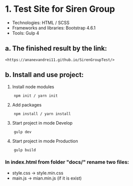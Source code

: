 # 1. Test Site for Siren Group
* Technologies: HTML / SCSS
* Frameworks and libraries: Bootstrap 4.6.1
* Tools: Gulp 4

## a. The finished result by the link:
	<https://ananevandrei11.github.io/SirenGroupTest/>

## b. Install and use project:
1. Install node modules
```
	npm init / yarn init
```
2. Add packages
```
	npm install / yarn install
```
3. Start project in mode Develop
```
	gulp dev
```
4. Start project in mode Production
```
	gulp build
```
### In index.html from folder "docs/" rename two files:
* style.css -> style.min.css
* main.js -> mian.min.js (if it is exist)

